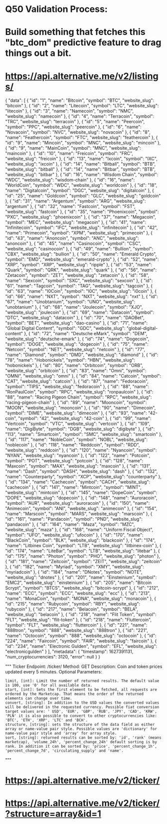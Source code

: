# Q50 Validation Process:

# Build something that fetches this "btc_dom" predictive feature to drag things out a bit.

# https://api.alternative.me/v2/listings/

{
	"data": [
		{
			"id": "1",
			"name": "Bitcoin",
			"symbol": "BTC",
			"website_slug": "bitcoin"
		},
		{
			"id": "2",
			"name": "Litecoin",
			"symbol": "LTC",
			"website_slug": "litecoin"
		},
		{
			"id": "3",
			"name": "Namecoin",
			"symbol": "NMC",
			"website_slug": "namecoin"
		},
		{
			"id": "4",
			"name": "Terracoin",
			"symbol": "TRC",
			"website_slug": "terracoin"
		},
		{
			"id": "5",
			"name": "Peercoin",
			"symbol": "PPC",
			"website_slug": "peercoin"
		},
		{
			"id": "6",
			"name": "Novacoin",
			"symbol": "NVC",
			"website_slug": "novacoin"
		},
		{
			"id": "8",
			"name": "Feathercoin",
			"symbol": "FTC",
			"website_slug": "feathercoin"
		},
		{
			"id": "9",
			"name": "Mincoin",
			"symbol": "MNC",
			"website_slug": "mincoin"
		},
		{
			"id": "9",
			"name": "MainCoin",
			"symbol": "MNC",
			"website_slug": "maincoin"
		},
		{
			"id": "10",
			"name": "Freicoin",
			"symbol": "FRC",
			"website_slug": "freicoin"
		},
		{
			"id": "13",
			"name": "Ixcoin",
			"symbol": "IXC",
			"website_slug": "ixcoin"
		},
		{
			"id": "14",
			"name": "Bitball",
			"symbol": "BTB",
			"website_slug": "bitball"
		},
		{
			"id": "14",
			"name": "Bitbar",
			"symbol": "BTB",
			"website_slug": "bitbar"
		},
		{
			"id": "16",
			"name": "Wisdom Chain",
			"symbol": "WDC",
			"website_slug": "wisdom-chain"
		},
		{
			"id": "16",
			"name": "WorldCoin",
			"symbol": "WDC",
			"website_slug": "worldcoin"
		},
		{
			"id": "18",
			"name": "Digitalcoin",
			"symbol": "DGC",
			"website_slug": "digitalcoin"
		},
		{
			"id": "25",
			"name": "Goldcoin",
			"symbol": "GLC",
			"website_slug": "goldcoin"
		},
		{
			"id": "31",
			"name": "Argentum",
			"symbol": "ARG",
			"website_slug": "argentum"
		},
		{
			"id": "32",
			"name": "Fastcoin",
			"symbol": "FST",
			"website_slug": "fastcoin"
		},
		{
			"id": "35",
			"name": "Phoenixcoin",
			"symbol": "PXC",
			"website_slug": "phoenixcoin"
		},
		{
			"id": "37",
			"name": "Megacoin",
			"symbol": "MEC",
			"website_slug": "megacoin"
		},
		{
			"id": "41",
			"name": "Infinitecoin",
			"symbol": "IFC",
			"website_slug": "infinitecoin"
		},
		{
			"id": "42",
			"name": "Primecoin",
			"symbol": "XPM",
			"website_slug": "primecoin"
		},
		{
			"id": "43",
			"name": "Anoncoin",
			"symbol": "ANC",
			"website_slug": "anoncoin"
		},
		{
			"id": "45",
			"name": "Casinocoin",
			"symbol": "CSC",
			"website_slug": "casinocoin"
		},
		{
			"id": "49",
			"name": "Bullion",
			"symbol": "CBX",
			"website_slug": "bullion"
		},
		{
			"id": "50",
			"name": "Emerald Crypto",
			"symbol": "EMD",
			"website_slug": "emerald-crypto"
		},
		{
			"id": "52",
			"name": "XRP",
			"symbol": "XRP",
			"website_slug": "ripple"
		},
		{
			"id": "53",
			"name": "Quark",
			"symbol": "QRK",
			"website_slug": "quark"
		},
		{
			"id": "56",
			"name": "Zetacoin",
			"symbol": "ZET",
			"website_slug": "zetacoin"
		},
		{
			"id": "58",
			"name": "Sexcoin",
			"symbol": "SXC",
			"website_slug": "sexcoin"
		},
		{
			"id": "61",
			"name": "Tagcoin",
			"symbol": "TAG",
			"website_slug": "tagcoin"
		},
		{
			"id": "63",
			"name": "I0Coin",
			"symbol": "I0C",
			"website_slug": "i0coin"
		},
		{
			"id": "66",
			"name": "NXT",
			"symbol": "NXT",
			"website_slug": "nxt"
		},
		{
			"id": "67",
			"name": "Unobtanium",
			"symbol": "UNO",
			"website_slug": "unobtanium"
		},
		{
			"id": "68",
			"name": "Joulecoin",
			"symbol": "XJO",
			"website_slug": "joulecoin"
		},
		{
			"id": "69",
			"name": "Datacoin",
			"symbol": "DTC",
			"website_slug": "datacoin"
		},
		{
			"id": "70",
			"name": "DAOBet",
			"symbol": "BET",
			"website_slug": "dao-casino"
		},
		{
			"id": "71",
			"name": "Global Digital Content",
			"symbol": "GDC",
			"website_slug": "global-digital-content"
		},
		{
			"id": "72",
			"name": "Deutsche eMark",
			"symbol": "DEM",
			"website_slug": "deutsche-emark"
		},
		{
			"id": "74",
			"name": "Dogecoin",
			"symbol": "DOGE",
			"website_slug": "dogecoin"
		},
		{
			"id": "75",
			"name": "Netcoin",
			"symbol": "NET",
			"website_slug": "netcoin"
		},
		{
			"id": "77",
			"name": "Diamond",
			"symbol": "DMD",
			"website_slug": "diamond"
		},
		{
			"id": "78",
			"name": "Hobonickels",
			"symbol": "HBN",
			"website_slug": "hobonickels"
		},
		{
			"id": "80",
			"name": "Orbitcoin",
			"symbol": "ORB",
			"website_slug": "orbitcoin"
		},
		{
			"id": "83",
			"name": "Omni",
			"symbol": "OMNI",
			"website_slug": "omni"
		},
		{
			"id": "84",
			"name": "Catcoin",
			"symbol": "CAT",
			"website_slug": "catcoin"
		},
		{
			"id": "87",
			"name": "Fedoracoin",
			"symbol": "TIPS",
			"website_slug": "fedoracoin"
		},
		{
			"id": "88",
			"name": "RonPaulCoin",
			"symbol": "RPC",
			"website_slug": "ronpaulcoin"
		},
		{
			"id": "88",
			"name": "Racing Pigeon Chain",
			"symbol": "RPC",
			"website_slug": "racing-pigeon-chain"
		},
		{
			"id": "89",
			"name": "Mooncoin",
			"symbol": "MOON",
			"website_slug": "mooncoin"
		},
		{
			"id": "90",
			"name": "Dimecoin",
			"symbol": "DIME",
			"website_slug": "dimecoin"
		},
		{
			"id": "93",
			"name": "42-coin",
			"symbol": "42",
			"website_slug": "42-coin"
		},
		{
			"id": "99",
			"name": "Vertcoin",
			"symbol": "VTC",
			"website_slug": "vertcoin"
		},
		{
			"id": "109",
			"name": "DigiByte",
			"symbol": "DGB",
			"website_slug": "digibyte"
		},
		{
			"id": "113",
			"name": "Smartcoin",
			"symbol": "SMC",
			"website_slug": "smartcoin"
		},
		{
			"id": "117",
			"name": "NobleCoin",
			"symbol": "NOBL",
			"website_slug": "noblecoin"
		},
		{
			"id": "118",
			"name": "Reddcoin",
			"symbol": "RDD",
			"website_slug": "reddcoin"
		},
		{
			"id": "120",
			"name": "Nyancoin",
			"symbol": "NYAN",
			"website_slug": "nyancoin"
		},
		{
			"id": "122",
			"name": "Potcoin",
			"symbol": "POT",
			"website_slug": "potcoin"
		},
		{
			"id": "128",
			"name": "Maxcoin",
			"symbol": "MAX",
			"website_slug": "maxcoin"
		},
		{
			"id": "131",
			"name": "Dash",
			"symbol": "DASH",
			"website_slug": "dash"
		},
		{
			"id": "132",
			"name": "Counterparty",
			"symbol": "XCP",
			"website_slug": "counterparty"
		},
		{
			"id": "134",
			"name": "Cachecoin",
			"symbol": "CACH",
			"website_slug": "cachecoin"
		},
		{
			"id": "141",
			"name": "Mintcoin",
			"symbol": "MINT",
			"website_slug": "mintcoin"
		},
		{
			"id": "145",
			"name": "DopeCoin",
			"symbol": "DOPE",
			"website_slug": "dopecoin"
		},
		{
			"id": "148",
			"name": "Auroracoin",
			"symbol": "AUR",
			"website_slug": "auroracoin"
		},
		{
			"id": "150",
			"name": "Animecoin",
			"symbol": "ANI",
			"website_slug": "animecoin"
		},
		{
			"id": "154",
			"name": "Marscoin",
			"symbol": "MARS",
			"website_slug": "marscoin"
		},
		{
			"id": "161",
			"name": "Pandacoin",
			"symbol": "PND",
			"website_slug": "pandacoin"
		},
		{
			"id": "164",
			"name": "Maza",
			"symbol": "MZC",
			"website_slug": "maza"
		},
		{
			"id": "168",
			"name": "Uniform Fiscal Object",
			"symbol": "UFO",
			"website_slug": "ufocoin"
		},
		{
			"id": "170",
			"name": "BlackCoin",
			"symbol": "BLK",
			"website_slug": "blackcoin"
		},
		{
			"id": "174",
			"name": "Litbinex Coin",
			"symbol": "LTB",
			"website_slug": "litbinex-coin"
		},
		{
			"id": "174",
			"name": "LiteBar",
			"symbol": "LTB",
			"website_slug": "litebar"
		},
		{
			"id": "175",
			"name": "Photon",
			"symbol": "PHO",
			"website_slug": "photon"
		},
		{
			"id": "181",
			"name": "Zeitcoin",
			"symbol": "ZEIT",
			"website_slug": "zeitcoin"
		},
		{
			"id": "182",
			"name": "Myriad",
			"symbol": "XMY",
			"website_slug": "myriadcoin"
		},
		{
			"id": "184",
			"name": "DNotes",
			"symbol": "NOTE",
			"website_slug": "dnotes"
		},
		{
			"id": "201",
			"name": "Einsteinium",
			"symbol": "EMC2",
			"website_slug": "einsteinium"
		},
		{
			"id": "205",
			"name": "Bitcoin Scrypt",
			"symbol": "BTCS",
			"website_slug": "bitcoin-scrypt"
		},
		{
			"id": "212",
			"name": "ECC",
			"symbol": "ECC",
			"website_slug": "ecc"
		},
		{
			"id": "213",
			"name": "MonaCoin",
			"symbol": "MONA",
			"website_slug": "monacoin"
		},
		{
			"id": "215",
			"name": "Rubycoin",
			"symbol": "RBY",
			"website_slug": "rubycoin"
		},
		{
			"id": "217",
			"name": "Belacoin",
			"symbol": "BELA",
			"website_slug": "belacoin"
		},
		{
			"id": "218",
			"name": "Flit Token",
			"symbol": "FLT",
			"website_slug": "flit-token"
		},
		{
			"id": "218",
			"name": "Fluttercoin",
			"symbol": "FLT",
			"website_slug": "fluttercoin"
		},
		{
			"id": "221",
			"name": "888tron",
			"symbol": "888",
			"website_slug": "888tron"
		},
		{
			"id": "221",
			"name": "Octocoin",
			"symbol": "888",
			"website_slug": "octocoin"
		},
		{
			"id": "224",
			"name": "Faircoin",
			"symbol": "FAIR",
			"website_slug": "faircoin"
		},
		{
			"id": "234",
			"name": "Electronic Gulden",
			"symbol": "EFL",
			"website_slug": "electronicgulden"
        }
	],
	"metadata": {
		"timestamp": 1627391131,
		"num_cryptocurrencies": 3120,
		"error": null
	}
}


""" Ticker
Endpoint: /ticker/
Method: GET
Description: Coin and token prices updated every 5 minutes.
Optional Parameters:

    limit, [int]: Limit the number of returned results. The default value is 100, use '0' for all available data.
    start, [int]: Sets the first element to be fetched, all requests are ordered by the Marketcap. That means the order of the returned elements can change over time.
    convert, [string]: In addition to the USD values the converted values will be delivered in the requested currency. Possible fiat conversion target values are: ' USD', 'EUR', 'GBP', 'RUB', 'JPY', 'CAD', 'KRW', 'PLN' it is also possible to convert to other cryptocurrencies like: 'BTC', 'ETH', 'XRP', 'LTC' and 'BCH'.
    structure, [string]: sets the structure of the data field as either array or name-value pair style. Possible values are 'dictionary' for name-value pair style and 'array' for array style.
    sort, [string]: returned results can be sorted by: 'id', 'rank' (means marketcap), 'volume_24h', 'percent_change_24h' default sorting is by rank. In addition it can be sorted by: 'price', 'percent_change_1h', 'percent_change_7d', 'circulating_supply' and 'name'.

 """

# https://api.alternative.me/v2/ticker/

# https://api.alternative.me/v2/ticker/?structure=array&id=1





